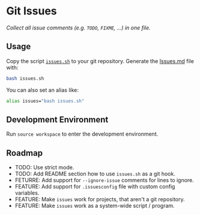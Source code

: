 # Git Issues

*Collect all issue comments (e.g. `TODO`, `FIXME`, ...) in one file.*

## Usage

Copy the script [`issues.sh`](issues.sh) to your git repository.
Generate the [Issues.md](Issues.md) file with:

```bash
bash issues.sh
```

You can also set an alias like:

```bash
alias issues="bash issues.sh"
```

## Development Environment

Run `source workspace` to enter the development environment.

## Roadmap

- TODO: Use strict mode.
- TODO: Add README section how to use `issues.sh` as a git hook.
- FETURRE: Add support for `--ignore-issue` comments for lines to ignore.
- FEATURE: Add support for `.issuesconfig` file with custom config variables.
- FEATURE: Make `issues` work for projects, that aren't a git repository.
- FEATURE: Make `issues` work as a system-wide script / program.

